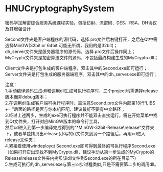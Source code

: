 # HNUCryptographySystem
密码学加解密综合服务系统课程实验，包括仿射、流密码、DES、RSA、DH协议及其增强设计

Second文件夹是客户端程序的源代码，选择.pro文件后右键打开，之后在Qt中需选择MinGW(32bit or 64bit 可能无所谓，我用的是32bit)；<br>
dh_server文件夹是服务器程序的源代码，选择.pro文件后操作同上；<br>
MyCrypto文件夹是加密算法文件的源码，不包括最终构建生成的MyCrypto.dll；<br>

Client文件夹是打包生成的客户端程序，双击其中的Second.exe即可运行；<br>
Server文件夹是打包生成的服务器端程序，双击其中的dh_server.exe即可运行；<br>

注意：<br>
	1.手动编译源码生成dll和调用dll生成可执行程序时，三个project均需选择release版本而非debug版本；<br>
	2.在调用dll生成客户端可执行程序时，需注意Second.pro文件内部第18行“LIBS += ”后面的路径是否与你本机匹配，建议最好不要有中文路径；<br>
	3.经过上述两步，生成的exe可执行程序并不能双击直接运行，需在开始菜单中找到Qt文件夹，打开对应MinGW版本的命令行工具，<br>
	然后cd进入到第一步编译完成得到的"*MinGW-32bit-Release\release"文件夹下，或者单独拷贝出release(小写的r)文件夹到另一个路径后，再用cd进入release文件夹；<br>
	4.紧接着使用windeployqt Second.exe即可得到最终的可执行程序Second.exe<br>
		（如果打开它出现找不到MyCrypto.dll，建议手动从第一步生成的MyCrypto的Release\release文件夹内拷贝该dll文件到Second.exe的所在目录下）<br>
	5.生成可执行的dh_server.exe与第三四步过程类似,只是不需要第二步的调用dll。<br>
